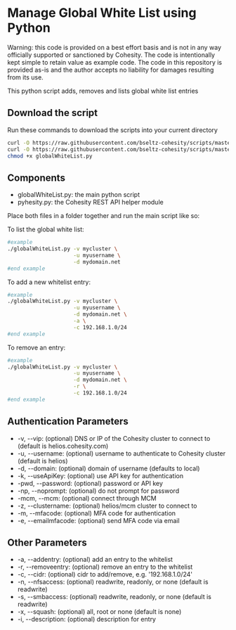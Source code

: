 # Manage Global White List using Python

Warning: this code is provided on a best effort basis and is not in any way officially supported or sanctioned by Cohesity. The code is intentionally kept simple to retain value as example code. The code in this repository is provided as-is and the author accepts no liability for damages resulting from its use.

This python script adds, removes and lists global white list entries

## Download the script

Run these commands to download the scripts into your current directory

```bash
curl -O https://raw.githubusercontent.com/bseltz-cohesity/scripts/master/python/globalWhiteList/globalWhiteList.py
curl -O https://raw.githubusercontent.com/bseltz-cohesity/scripts/master/python/pyhesity.py
chmod +x globalWhiteList.py
```

## Components

* globalWhiteList.py: the main python script
* pyhesity.py: the Cohesity REST API helper module

Place both files in a folder together and run the main script like so:

To list the global white list:

```bash
#example
./globalWhiteList.py -v mycluster \
                     -u myusername \
                     -d mydomain.net
#end example
```

To add a new whitelist entry:

```bash
#example
./globalWhiteList.py -v mycluster \
                     -u myusername \
                     -d mydomain.net \
                     -a \
                     -c 192.168.1.0/24
#end example
```

To remove an entry:

```bash
#example
./globalWhiteList.py -v mycluster \
                     -u myusername \
                     -d mydomain.net \
                     -r \
                     -c 192.168.1.0/24
#end example
```

## Authentication Parameters

* -v, --vip: (optional) DNS or IP of the Cohesity cluster to connect to (default is helios.cohesity.com)
* -u, --username: (optional) username to authenticate to Cohesity cluster (default is helios)
* -d, --domain: (optional) domain of username (defaults to local)
* -k, --useApiKey: (optional) use API key for authentication
* -pwd, --password: (optional) password or API key
* -np, --noprompt: (optional) do not prompt for password
* -mcm, --mcm: (optional) connect through MCM
* -z, --clustername: (optional) helios/mcm cluster to connect to
* -m, --mfacode: (optional) MFA code for authentication
* -e, --emailmfacode: (optional) send MFA code via email

## Other Parameters

* -a, --addentry: (optional) add an entry to the whitelist
* -r, --removeentry: (optional) remove an entry to the whitelist
* -c, --cidr: (optional) cidr to add/remove, e.g. '192.168.1.0/24'
* -n, --nfsaccess: (optional) readwrite, readonly, or none (default is readwrite)
* -s, --smbaccess: (optional) readwrite, readonly, or none (default is readwrite)
* -x, --squash: (optional) all, root or none (default is none)
* -i, --description: (optional) description for entry
